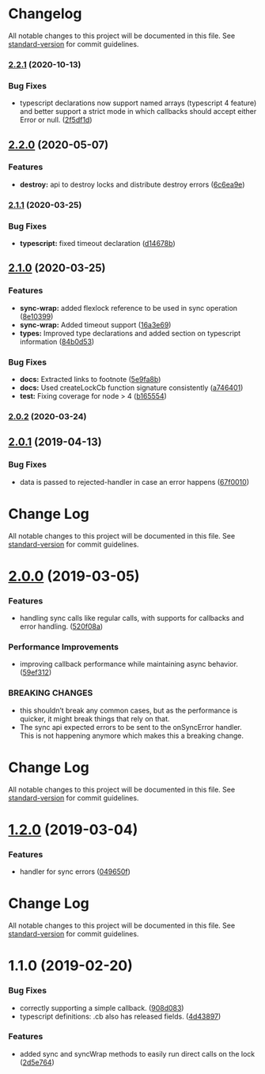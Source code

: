 # Changelog

All notable changes to this project will be documented in this file. See [standard-version](https://github.com/conventional-changelog/standard-version) for commit guidelines.

### [2.2.1](https://github.com/martinheidegger/flexlock-cb/compare/v2.2.0...v2.2.1) (2020-10-13)


### Bug Fixes

* typescript declarations now support named arrays (typescript 4 feature) and better support a strict mode in which callbacks should accept either Error or null. ([2f5df1d](https://github.com/martinheidegger/flexlock-cb/commit/2f5df1d6bd645ba279ed1b44697283811c3b5086))

## [2.2.0](https://github.com/martinheidegger/flexlock-cb/compare/v2.1.1...v2.2.0) (2020-05-07)


### Features

* **destroy:** api to destroy locks and distribute destroy errors ([6c6ea9e](https://github.com/martinheidegger/flexlock-cb/commit/6c6ea9e7bc920e09a65ada5aefe7d1b4058ae0d7))

### [2.1.1](https://github.com/martinheidegger/flexlock-cb/compare/v2.1.0...v2.1.1) (2020-03-25)


### Bug Fixes

* **typescript:** fixed timeout declaration ([d14678b](https://github.com/martinheidegger/flexlock-cb/commit/d14678b5013d88ec815869029ea2eb759a0a8cf6))

## [2.1.0](https://github.com/martinheidegger/flexlock-cb/compare/v2.0.2...v2.1.0) (2020-03-25)


### Features

* **sync-wrap:** added flexlock reference to be used in sync operation ([8e10399](https://github.com/martinheidegger/flexlock-cb/commit/8e10399f54422e7dd159fd54c3d86fda72da25ef))
* **sync-wrap:** Added timeout support ([16a3e69](https://github.com/martinheidegger/flexlock-cb/commit/16a3e69694d9ef548cce98a715abd8c473fe1d2f))
* **types:** Improved type declarations and added section on typescript information ([84b0d53](https://github.com/martinheidegger/flexlock-cb/commit/84b0d537d7b2d5a338801cc84f62005c61e21f46))


### Bug Fixes

* **docs:** Extracted links to footnote ([5e9fa8b](https://github.com/martinheidegger/flexlock-cb/commit/5e9fa8bbd0af88e7f266ec10c3a30d4d81551030))
* **docs:** Used createLockCb function signature consistently ([a746401](https://github.com/martinheidegger/flexlock-cb/commit/a746401818f8e2936015572e587ae285fe746e26))
* **test:** Fixing coverage for node > 4 ([b165554](https://github.com/martinheidegger/flexlock-cb/commit/b1655548bdc9a37ece8801d83e041304ab12044f))

### [2.0.2](https://github.com/martinheidegger/flexlock-cb/compare/v2.0.1...v2.0.2) (2020-03-24)

## [2.0.1](https://github.com/martinheidegger/flexlock-cb/compare/v2.0.0...v2.0.1) (2019-04-13)


### Bug Fixes

* data is passed to rejected-handler in case an error happens ([67f0010](https://github.com/martinheidegger/flexlock-cb/commit/67f0010))



# Change Log

All notable changes to this project will be documented in this file. See [standard-version](https://github.com/conventional-changelog/standard-version) for commit guidelines.

# [2.0.0](https://github.com/martinheidegger/flexlock-cb/compare/v1.2.0...v2.0.0) (2019-03-05)


### Features

* handling sync calls like regular calls, with supports for callbacks and error handling. ([520f08a](https://github.com/martinheidegger/flexlock-cb/commit/520f08a))


### Performance Improvements

* improving callback performance while maintaining async behavior. ([59ef312](https://github.com/martinheidegger/flexlock-cb/commit/59ef312))


### BREAKING CHANGES

* this shouldn’t break any common cases, but as the performance is quicker, it might break things that rely on that.
* The sync api expected errors to be sent to the onSyncError handler. This is not happening anymore which makes this a breaking change.



# Change Log

All notable changes to this project will be documented in this file. See [standard-version](https://github.com/conventional-changelog/standard-version) for commit guidelines.

# [1.2.0](https://github.com/martinheidegger/flexlock-cb/compare/v1.1.0...v1.2.0) (2019-03-04)


### Features

* handler for sync errors ([049650f](https://github.com/martinheidegger/flexlock-cb/commit/049650f))



# Change Log

All notable changes to this project will be documented in this file. See [standard-version](https://github.com/conventional-changelog/standard-version) for commit guidelines.

# 1.1.0 (2019-02-20)


### Bug Fixes

* correctly supporting a simple callback. ([908d083](https://github.com/martinheidegger/flexlock-cb/commit/908d083))
* typescript definitions: .cb also has released fields. ([4d43897](https://github.com/martinheidegger/flexlock-cb/commit/4d43897))


### Features

* added sync and syncWrap methods to easily run direct calls on the lock ([2d5e764](https://github.com/martinheidegger/flexlock-cb/commit/2d5e764))
